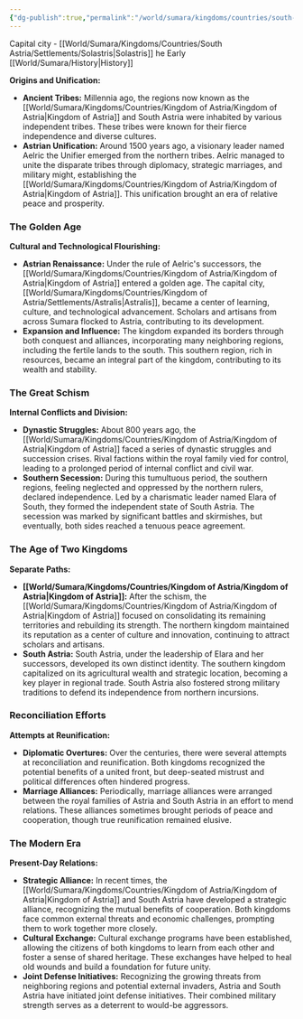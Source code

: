 ```yaml
---
{"dg-publish":true,"permalink":"/world/sumara/kingdoms/countries/south-astria/south-astria/"}
---
```


Capital city - [[World/Sumara/Kingdoms/Countries/South Astria/Settlements/Solastris\|Solastris]]
he Early [[World/Sumara/History\|History]]

**Origins and Unification:**

- **Ancient Tribes:** Millennia ago, the regions now known as the [[World/Sumara/Kingdoms/Countries/Kingdom of Astria/Kingdom of Astria\|Kingdom of Astria]] and South Astria were inhabited by various independent tribes. These tribes were known for their fierce independence and diverse cultures.
- **Astrian Unification:** Around 1500 years ago, a visionary leader named Aelric the Unifier emerged from the northern tribes. Aelric managed to unite the disparate tribes through diplomacy, strategic marriages, and military might, establishing the [[World/Sumara/Kingdoms/Countries/Kingdom of Astria/Kingdom of Astria\|Kingdom of Astria]]. This unification brought an era of relative peace and prosperity.

### The Golden Age

**Cultural and Technological Flourishing:**

- **Astrian Renaissance:** Under the rule of Aelric's successors, the [[World/Sumara/Kingdoms/Countries/Kingdom of Astria/Kingdom of Astria\|Kingdom of Astria]] entered a golden age. The capital city, [[World/Sumara/Kingdoms/Countries/Kingdom of Astria/Settlements/Astralis\|Astralis]], became a center of learning, culture, and technological advancement. Scholars and artisans from across Sumara flocked to Astria, contributing to its development.
- **Expansion and Influence:** The kingdom expanded its borders through both conquest and alliances, incorporating many neighboring regions, including the fertile lands to the south. This southern region, rich in resources, became an integral part of the kingdom, contributing to its wealth and stability.

### The Great Schism

**Internal Conflicts and Division:**

- **Dynastic Struggles:** About 800 years ago, the [[World/Sumara/Kingdoms/Countries/Kingdom of Astria/Kingdom of Astria\|Kingdom of Astria]] faced a series of dynastic struggles and succession crises. Rival factions within the royal family vied for control, leading to a prolonged period of internal conflict and civil war.
- **Southern Secession:** During this tumultuous period, the southern regions, feeling neglected and oppressed by the northern rulers, declared independence. Led by a charismatic leader named Elara of South, they formed the independent state of South Astria. The secession was marked by significant battles and skirmishes, but eventually, both sides reached a tenuous peace agreement.

### The Age of Two Kingdoms

**Separate Paths:**

- **[[World/Sumara/Kingdoms/Countries/Kingdom of Astria/Kingdom of Astria\|Kingdom of Astria]]:** After the schism, the [[World/Sumara/Kingdoms/Countries/Kingdom of Astria/Kingdom of Astria\|Kingdom of Astria]] focused on consolidating its remaining territories and rebuilding its strength. The northern kingdom maintained its reputation as a center of culture and innovation, continuing to attract scholars and artisans.
- **South Astria:** South Astria, under the leadership of Elara and her successors, developed its own distinct identity. The southern kingdom capitalized on its agricultural wealth and strategic location, becoming a key player in regional trade. South Astria also fostered strong military traditions to defend its independence from northern incursions.

### Reconciliation Efforts

**Attempts at Reunification:**

- **Diplomatic Overtures:** Over the centuries, there were several attempts at reconciliation and reunification. Both kingdoms recognized the potential benefits of a united front, but deep-seated mistrust and political differences often hindered progress.
- **Marriage Alliances:** Periodically, marriage alliances were arranged between the royal families of Astria and South Astria in an effort to mend relations. These alliances sometimes brought periods of peace and cooperation, though true reunification remained elusive.

### The Modern Era

**Present-Day Relations:**

- **Strategic Alliance:** In recent times, the [[World/Sumara/Kingdoms/Countries/Kingdom of Astria/Kingdom of Astria\|Kingdom of Astria]] and South Astria have developed a strategic alliance, recognizing the mutual benefits of cooperation. Both kingdoms face common external threats and economic challenges, prompting them to work together more closely.
- **Cultural Exchange:** Cultural exchange programs have been established, allowing the citizens of both kingdoms to learn from each other and foster a sense of shared heritage. These exchanges have helped to heal old wounds and build a foundation for future unity.
- **Joint Defense Initiatives:** Recognizing the growing threats from neighboring regions and potential external invaders, Astria and South Astria have initiated joint defense initiatives. Their combined military strength serves as a deterrent to would-be aggressors.